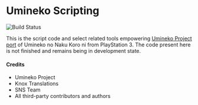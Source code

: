 Umineko Scripting
=================

![Build Status](https://github.com/umineko-project/umineko-scripting/workflows/CI/badge.svg)

This is the script code and select related tools empowering [Umineko Project port](https://umineko-project.org) of Umineko no Naku Koro ni from PlayStation 3. The code present here is not finished and remains being in development state.

#### Credits
- Umineko Project
- Knox Translations
- SNS Team
- All third-party contributors and authors
